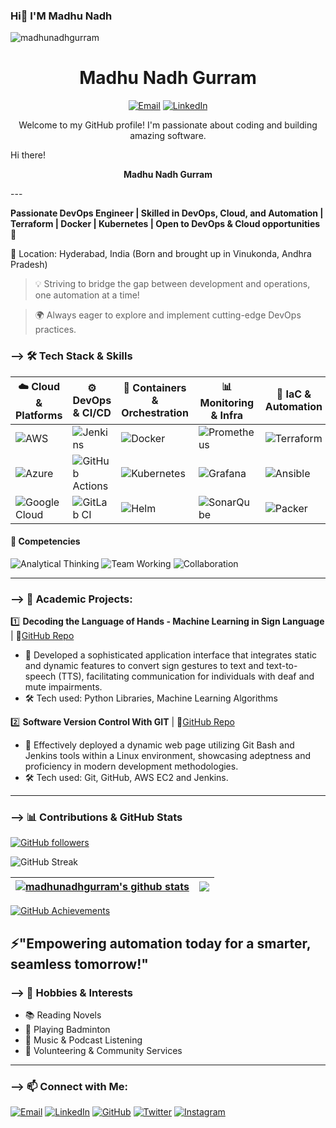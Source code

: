 ### Hi👋 I'M Madhu Nadh

<p align="left">
  <img src="https://komarev.com/ghpvc/?username=madhunadhgurram&label=Profile%20views&color=0e75b6&style=flat" alt="madhunadhgurram" />
</p>


<h1 align="center">Madhu Nadh Gurram</h1>

<p align="center">
  <a href="20a91a05b1@aec.edu.in"><img src="https://img.shields.io/badge/Email-%23EA4335.svg?&style=flat-square&logo=gmail&logoColor=white" alt="Email"></a>
  <a href="https://www.linkedin.com/in/sunil-noolu/"><img src="https://img.shields.io/badge/LinkedIn-%230077B5.svg?&style=flat-square&logo=linkedin&logoColor=white" alt="LinkedIn"></a>
 
</p>

<p align="center">Welcome to my GitHub profile! I'm passionate about coding and building amazing software.</p>



Hi there! 

<p align="center">
  <b> Madhu Nadh Gurram</b>
</p>    
---       

**Passionate DevOps Engineer | Skilled in DevOps, Cloud, and Automation | Terraform | Docker | Kubernetes | Open to DevOps & Cloud opportunities🚀**
 
📍 Location: Hyderabad, India (Born and brought up in Vinukonda, Andhra Pradesh)
 
> 💡 Striving to bridge the gap between development and operations, one automation at a time!

> 🌍 Always eager to explore and implement cutting-edge DevOps practices. 


### --> 🛠 Tech Stack & Skills  
| ☁️ Cloud & Platforms                                                                                | ⚙️ DevOps & CI/CD                                                                                         | 🐳 Containers & Orchestration                                                                  | 📊 Monitoring & Infra                                                                          | 🚀 IaC & Automation                                                                         | 💻 Programming Languages                                                              
| --------------------------------------------------------------------------------------------------- | --------------------------------------------------------------------------------------------------------- | ---------------------------------------------------------------------------------------------- | ---------------------------------------------------------------------------------------------- | ------------------------------------------------------------------------------------------- | ---------------------------------------------------------------------------------- 
| ![AWS](https://img.shields.io/badge/AWS-232F3E?logo=amazonaws\&logoColor=white)                     | ![Jenkins](https://img.shields.io/badge/Jenkins-D24939?logo=jenkins\&logoColor=white)                     | ![Docker](https://img.shields.io/badge/Docker-2496ED?logo=docker\&logoColor=white)             | ![Prometheus](https://img.shields.io/badge/Prometheus-E6522C?logo=prometheus\&logoColor=white) | ![Terraform](https://img.shields.io/badge/Terraform-623CE4?logo=terraform\&logoColor=white) | ![Java](https://img.shields.io/badge/Java-007396?logo=java\&logoColor=white)       
| ![Azure](https://img.shields.io/badge/Azure-0078D4?logo=microsoftazure\&logoColor=white)            | ![GitHub Actions](https://img.shields.io/badge/GitHub_Actions-2088FF?logo=githubactions\&logoColor=white) | ![Kubernetes](https://img.shields.io/badge/Kubernetes-326CE5?logo=kubernetes\&logoColor=white) | ![Grafana](https://img.shields.io/badge/Grafana-F46800?logo=grafana\&logoColor=white)          | ![Ansible](https://img.shields.io/badge/Ansible-EE0000?logo=ansible\&logoColor=white)       | ![Python](https://img.shields.io/badge/Python-3776AB?logo=python\&logoColor=white) 
| ![Google Cloud](https://img.shields.io/badge/Google_Cloud-4285F4?logo=googlecloud\&logoColor=white) | ![GitLab CI](https://img.shields.io/badge/GitLab_CI-FC6D26?logo=gitlab\&logoColor=white)                  | ![Helm](https://img.shields.io/badge/Helm-0F1689?logo=helm\&logoColor=white)                   | ![SonarQube](https://img.shields.io/badge/SonarQube-4E9BCD?logo=sonarqube\&logoColor=white)    | ![Packer](https://img.shields.io/badge/Packer-02A8EF?logo=packer\&logoColor=white)          | ![SQL](https://img.shields.io/badge/SQL-4479A1?logo=mysql\&logoColor=white)        

#### 🚀 Competencies  

![Analytical Thinking](https://img.shields.io/badge/Analytical%20Thinking-2C3E50?style=for-the-badge&labelColor)  ![Team Working](https://img.shields.io/badge/Team%20Working-2C3E50?style=for-the-badge&labelColor)
![Collaboration](https://img.shields.io/badge/Collaboration-2C3E50?style=for-the-badge&labelColor)

---

### --> 📌 Academic Projects:

1️⃣ **Decoding the Language of Hands - Machine Learning in Sign Language** | 🔗[GitHub Repo](https://github.com/MadhunadhGurram/Decoding_the_Language_of_Hands-SignLanguage)
   - 🌟 Developed a sophisticated application interface that integrates static and dynamic features to convert sign gestures to text and text-to-speech (TTS), facilitating communication for individuals with deaf and mute impairments.
   - 🛠 Tech used: Python Libraries, Machine Learning Algorithms 

2️⃣ **Software Version Control With GIT** | 🔗[GitHub Repo](https://github.com/MadhunadhGurram/Software_Version_Control_With_Git) 
   - 🌟 Effectively deployed a dynamic web page utilizing Git Bash and Jenkins tools within a Linux environment, showcasing adeptness and proficiency in modern development methodologies.
   - 🛠 Tech used: Git, GitHub, AWS EC2 and Jenkins.
---
### --> 📊 Contributions & GitHub Stats

[![GitHub followers](https://img.shields.io/github/followers/madhunadhgurram?style=social)](https://github.com/madhunadhgurram?tab=followers)


![GitHub Streak](https://streak-stats.demolab.com?user=madhunadhgurram&theme=buefy&hide_border=true)

| <a href="https://github.com/madhunadhgurram"><img align="center" src="https://github-readme-stats.vercel.app/api?username=madhunadhgurram&show_icons=true&include_all_commits=true&theme=buefy&hide_border=true" alt="madhunadhgurram's github stats" /></a> | <a href="https://github.com/madhunadhgurram"><img align="center" src="https://github-readme-stats.vercel.app/api/top-langs/?username=madhunadhgurram&layout=compact&theme=buefy&hide_border=true" /></a> |
| ------------- | ------------- | 

<!--
 ![GitHub Stats](https://github-readme-stats.vercel.app/api?username=madhunadhgurram&show_icons=true&theme=tokyonight&hide_border=false)    ![Top Langs](https://github-readme-stats.vercel.app/api/top-langs/?username=madhunadhgurram&layout=compact&theme=tokyonight)
--> 
[![GitHub Achievements](https://github-profile-trophy.vercel.app/?username=madhunadhgurram&theme=radical&no-bg=true&margin-w=15)](https://github.com/madhunadhgurram?tab=achievements) 

## ⚡"Empowering automation today for a smarter, seamless tomorrow!"

### --> 🎯 Hobbies & Interests  

- 📚 Reading Novels
- 🏸 Playing Badminton  
- 🎵 Music & Podcast Listening  
- 🤝 Volunteering & Community Services

---

### --> 📫 Connect with Me:

[![Email](https://img.shields.io/badge/Email-D14836?style=for-the-badge&logo=gmail&logoColor=white)](mailto:gurram.madhunadh@gmail.com)
[![LinkedIn](https://img.shields.io/badge/LinkedIn-0A66C2?style=for-the-badge&logo=linkedin&logoColor=white)](https://linkedin.com/in/madhunadh-gurram-51141420a)
[![GitHub](https://img.shields.io/badge/GitHub-181717?style=for-the-badge&logo=github&logoColor=white)](https://github.com/madhunadhgurram)
[![Twitter](https://img.shields.io/badge/Twitter-1DA1F2?style=for-the-badge&logo=twitter&logoColor=white)](https://twitter.com/@vicky_gurram)
[![Instagram](https://img.shields.io/badge/Instagram-E4405F?style=for-the-badge&logo=instagram&logoColor=white)](https://instagram.com/gurram_vicky)
